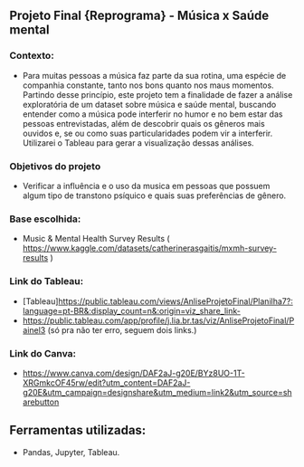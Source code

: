 ## Projeto Final {Reprograma} - Música x Saúde mental 

### Contexto:
- Para muitas pessoas a música faz parte da sua rotina, uma espécie de companhia constante, tanto nos bons quanto nos maus momentos. 
Partindo desse princípio, este projeto tem a finalidade de fazer a análise exploratória de um dataset sobre música e saúde mental, buscando entender como a música pode interferir no humor e no bem estar das pessoas entrevistadas, além de descobrir quais os gêneros mais ouvidos e, se ou como suas particularidades podem vir a interferir.
Utilizarei o Tableau para gerar a visualização dessas análises.

### Objetivos do projeto 
- Verificar a influência e o uso da musica em pessoas que possuem algum tipo de transtono psíquico e quais suas preferências de gênero.

### Base escolhida: 
- Music & Mental Health Survey Results
( https://www.kaggle.com/datasets/catherinerasgaitis/mxmh-survey-results )

### Link do Tableau:
- [Tableau]https://public.tableau.com/views/AnliseProjetoFinal/Planilha7?:language=pt-BR&:display_count=n&:origin=viz_share_link- 
- https://public.tableau.com/app/profile/j.lia.br.tas/viz/AnliseProjetoFinal/Painel3
(só pra não ter erro, seguem dois links.)

### Link do Canva:
- https://www.canva.com/design/DAF2aJ-g20E/BYz8UO-1T-XRGmkcOF45rw/edit?utm_content=DAF2aJ-g20E&utm_campaign=designshare&utm_medium=link2&utm_source=sharebutton

## Ferramentas utilizadas:
- Pandas, Jupyter, Tableau.